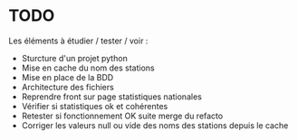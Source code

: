 # TODO

Les éléments à étudier / tester / voir : 
- Sturcture d'un projet python
- Mise en cache du nom des stations
- Mise en place de la BDD
- Architecture des fichiers
- Reprendre front sur page statistiques nationales
- Vérifier si statistiques ok et cohérentes
- Retester si fonctionnement OK suite merge du refacto 
- Corriger les valeurs null ou vide des noms des stations depuis le cache
